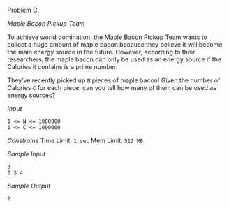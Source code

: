 Problem C

*Maple Bacon Pickup Team*

To achieve world domination, the Maple Bacon Pickup Team wants to collect a
huge amount of maple bacon because they believe it will become the main energy
source in the future. However, according to their researchers, the maple bacon
can only be used as an energy source if the Calories it contains is a prime
number.

They’ve recently picked up `N` pieces of maple bacon! Given the number of
Calories `C` for each piece, can you tell how many of them can be used as
energy sources?

*Input*
```
1 <= N <= 1000000
1 <= C <= 1000000
```

*Constrains*
Time Limit: `1 sec`
Mem Limit: `512 MB`

*Sample Input*
```
3
2 3 4
```

*Sample Output*
```
2
```
